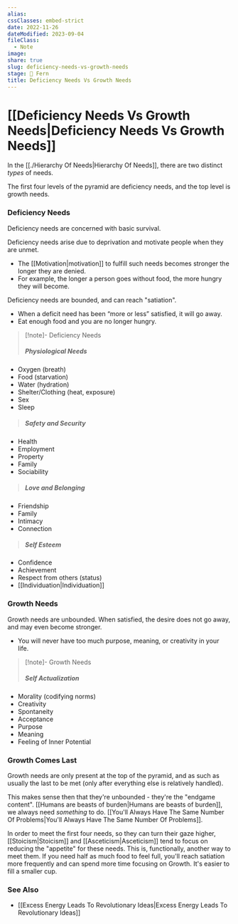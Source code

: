 ```yaml
---
alias: 
cssClasses: embed-strict
date: 2022-11-26
dateModified: 2023-09-04
fileClass:
  - Note
image: 
share: true
slug: deficiency-needs-vs-growth-needs
stage: 🌿 Fern
title: Deficiency Needs Vs Growth Needs
---
```


# [[Deficiency Needs Vs Growth Needs|Deficiency Needs Vs Growth Needs]]

In the [[./Hierarchy Of Needs|Hierarchy Of Needs]], there are two distinct _types_ of needs.

The first four levels of the pyramid are deficiency needs, 
and the top level is growth needs.

### Deficiency Needs

Deficiency needs are concerned with basic survival. 

Deficiency needs arise due to deprivation and motivate people when they are unmet. 
- The [[Motivation|motivation]] to fulfill such needs becomes stronger the longer they are denied.
- For example, the longer a person goes without food, the more hungry they will become.

Deficiency needs are bounded, and can reach "satiation".
- When a deficit need has been “more or less” satisfied, it will go away. 
- Eat enough food and you are no longer hungry.

>[!note]- Deficiency Needs
>##### Physiological Needs

- Oxygen (breath)
- Food (starvation)
- Water (hydration)
- Shelter/Clothing (heat, exposure)
- Sex
- Sleep


>##### Safety and Security

- Health
- Employment
- Property
- Family
- Sociability


>##### Love and Belonging

- Friendship
- Family
- Intimacy
- Connection


>##### Self Esteem

- Confidence
- Achievement
- Respect from others (status)
- [[Individuation|Individuation]]



### Growth Needs

Growth needs are unbounded. When satisfied, the desire does not go away, and may even become stronger.
- You will never have too much purpose, meaning, or creativity in your life.

>[!note]- Growth Needs
> ##### Self Actualization

- Morality (codifying norms)
- Creativity
- Spontaneity
- Acceptance
- Purpose
- Meaning
- Feeling of Inner Potential



### Growth Comes Last

Growth needs are only present at the top of the pyramid, and as such as usually the last to be met (only after everything else is relatively handled). 

This makes sense then that they're unbounded - they're the "endgame content". [[Humans are beasts of burden|Humans are beasts of burden]], we always need _something_ to do. [[You'll Always Have The Same Number Of Problems|You'll Always Have The Same Number Of Problems]].

In order to meet the first four needs, so they can turn their gaze higher, [[Stoicism|Stoicism]] and [[Asceticism|Asceticism]] tend to focus on reducing the "appetite" for these needs. This is, functionally, another way to meet them. If you need half as much food to feel full, you'll reach satiation more frequently and can spend more time focusing on Growth. It's easier to fill a smaller cup. 

### See Also

- [[Excess Energy Leads To Revolutionary Ideas|Excess Energy Leads To Revolutionary Ideas]]
